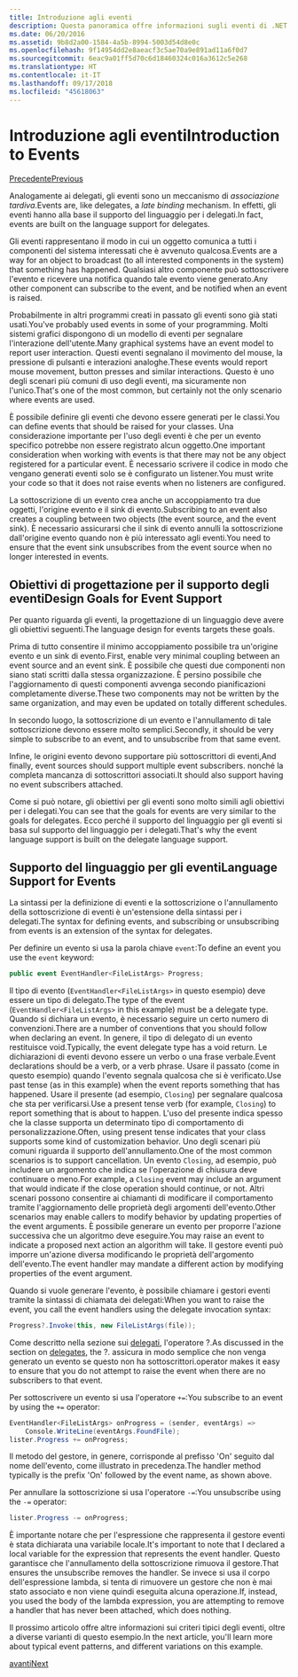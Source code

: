 ```yaml
---
title: Introduzione agli eventi
description: Questa panoramica offre informazioni sugli eventi di .NET Core e sugli obiettivi di progettazione del linguaggio per gli eventi.
ms.date: 06/20/2016
ms.assetid: 9b8d2a00-1584-4a5b-8994-5003d54d8e0c
ms.openlocfilehash: 9f14954dd2e8aeacf3c5ae70a9e891ad11a6f0d7
ms.sourcegitcommit: 6eac9a01ff5d70c6d18460324c016a3612c5e268
ms.translationtype: HT
ms.contentlocale: it-IT
ms.lasthandoff: 09/17/2018
ms.locfileid: "45618063"
---
```

# <a name="introduction-to-events"></a><span data-ttu-id="09146-103">Introduzione agli eventi</span><span class="sxs-lookup"><span data-stu-id="09146-103">Introduction to Events</span></span>

[<span data-ttu-id="09146-104">Precedente</span><span class="sxs-lookup"><span data-stu-id="09146-104">Previous</span></span>](delegates-patterns.md)

<span data-ttu-id="09146-105">Analogamente ai delegati, gli eventi sono un meccanismo di *associazione tardiva*.</span><span class="sxs-lookup"><span data-stu-id="09146-105">Events are, like delegates, a *late binding* mechanism.</span></span> <span data-ttu-id="09146-106">In effetti, gli eventi hanno alla base il supporto del linguaggio per i delegati.</span><span class="sxs-lookup"><span data-stu-id="09146-106">In fact, events are built on the language support for delegates.</span></span>

<span data-ttu-id="09146-107">Gli eventi rappresentano il modo in cui un oggetto comunica a tutti i componenti del sistema interessati che è avvenuto qualcosa.</span><span class="sxs-lookup"><span data-stu-id="09146-107">Events are a way for an object to broadcast (to all interested components in the system) that something has happened.</span></span> <span data-ttu-id="09146-108">Qualsiasi altro componente può sottoscrivere l'evento e ricevere una notifica quando tale evento viene generato.</span><span class="sxs-lookup"><span data-stu-id="09146-108">Any other component can subscribe to the event, and be notified when an event is raised.</span></span>

<span data-ttu-id="09146-109">Probabilmente in altri programmi creati in passato gli eventi sono già stati usati.</span><span class="sxs-lookup"><span data-stu-id="09146-109">You've probably used events in some of your programming.</span></span> <span data-ttu-id="09146-110">Molti sistemi grafici dispongono di un modello di eventi per segnalare l'interazione dell'utente.</span><span class="sxs-lookup"><span data-stu-id="09146-110">Many graphical systems have an event model to report user interaction.</span></span> <span data-ttu-id="09146-111">Questi eventi segnalano il movimento del mouse, la pressione di pulsanti e interazioni analoghe.</span><span class="sxs-lookup"><span data-stu-id="09146-111">These events would report mouse movement, button presses and similar interactions.</span></span> <span data-ttu-id="09146-112">Questo è uno degli scenari più comuni di uso degli eventi, ma sicuramente non l'unico.</span><span class="sxs-lookup"><span data-stu-id="09146-112">That's one of the most common, but certainly not the only scenario where events are used.</span></span>

<span data-ttu-id="09146-113">È possibile definire gli eventi che devono essere generati per le classi.</span><span class="sxs-lookup"><span data-stu-id="09146-113">You can define events that should be raised for your classes.</span></span> <span data-ttu-id="09146-114">Una considerazione importante per l'uso degli eventi è che per un evento specifico potrebbe non essere registrato alcun oggetto.</span><span class="sxs-lookup"><span data-stu-id="09146-114">One important consideration when working with events is that there may not be any object registered for a particular event.</span></span> <span data-ttu-id="09146-115">È necessario scrivere il codice in modo che vengano generati eventi solo se è configurato un listener.</span><span class="sxs-lookup"><span data-stu-id="09146-115">You must write your code so that it does not raise events when no listeners are configured.</span></span>

<span data-ttu-id="09146-116">La sottoscrizione di un evento crea anche un accoppiamento tra due oggetti, l'origine evento e il sink di evento.</span><span class="sxs-lookup"><span data-stu-id="09146-116">Subscribing to an event also creates a coupling between two objects (the event source, and the event sink).</span></span> <span data-ttu-id="09146-117">È necessario assicurarsi che il sink di evento annulli la sottoscrizione dall'origine evento quando non è più interessato agli eventi.</span><span class="sxs-lookup"><span data-stu-id="09146-117">You need to ensure that the event sink unsubscribes from the event source when no longer interested in events.</span></span>

## <a name="design-goals-for-event-support"></a><span data-ttu-id="09146-118">Obiettivi di progettazione per il supporto degli eventi</span><span class="sxs-lookup"><span data-stu-id="09146-118">Design Goals for Event Support</span></span>

<span data-ttu-id="09146-119">Per quanto riguarda gli eventi, la progettazione di un linguaggio deve avere gli obiettivi seguenti.</span><span class="sxs-lookup"><span data-stu-id="09146-119">The language design for events targets these goals.</span></span>

<span data-ttu-id="09146-120">Prima di tutto consentire il minimo accoppiamento possibile tra un'origine evento e un sink di evento.</span><span class="sxs-lookup"><span data-stu-id="09146-120">First, enable very minimal coupling between an event source and an event sink.</span></span> <span data-ttu-id="09146-121">È possibile che questi due componenti non siano stati scritti dalla stessa organizzazione. È persino possibile che l'aggiornamento di questi componenti avvenga secondo pianificazioni completamente diverse.</span><span class="sxs-lookup"><span data-stu-id="09146-121">These two components may not be written by the same organization, and may even be updated on totally different schedules.</span></span>

<span data-ttu-id="09146-122">In secondo luogo, la sottoscrizione di un evento e l'annullamento di tale sottoscrizione devono essere molto semplici.</span><span class="sxs-lookup"><span data-stu-id="09146-122">Secondly, it should be very simple to subscribe to an event, and to unsubscribe from that same event.</span></span>

<span data-ttu-id="09146-123">Infine, le origini evento devono supportare più sottoscrittori di eventi,</span><span class="sxs-lookup"><span data-stu-id="09146-123">And finally, event sources should support multiple event subscribers.</span></span> <span data-ttu-id="09146-124">nonché la completa mancanza di sottoscrittori associati.</span><span class="sxs-lookup"><span data-stu-id="09146-124">It should also support having no event subscribers attached.</span></span>

<span data-ttu-id="09146-125">Come si può notare, gli obiettivi per gli eventi sono molto simili agli obiettivi per i delegati.</span><span class="sxs-lookup"><span data-stu-id="09146-125">You can see that the goals for events are very similar to the goals for delegates.</span></span>
<span data-ttu-id="09146-126">Ecco perché il supporto del linguaggio per gli eventi si basa sul supporto del linguaggio per i delegati.</span><span class="sxs-lookup"><span data-stu-id="09146-126">That's why the event language support is built on the delegate language support.</span></span>

## <a name="language-support-for-events"></a><span data-ttu-id="09146-127">Supporto del linguaggio per gli eventi</span><span class="sxs-lookup"><span data-stu-id="09146-127">Language Support for Events</span></span>

<span data-ttu-id="09146-128">La sintassi per la definizione di eventi e la sottoscrizione o l'annullamento della sottoscrizione di eventi è un'estensione della sintassi per i delegati.</span><span class="sxs-lookup"><span data-stu-id="09146-128">The syntax for defining events, and subscribing or unsubscribing from events is an extension of the syntax for delegates.</span></span>

<span data-ttu-id="09146-129">Per definire un evento si usa la parola chiave `event`:</span><span class="sxs-lookup"><span data-stu-id="09146-129">To define an event you use the `event` keyword:</span></span>

```csharp
public event EventHandler<FileListArgs> Progress;
```

<span data-ttu-id="09146-130">Il tipo di evento (`EventHandler<FileListArgs>` in questo esempio) deve essere un tipo di delegato.</span><span class="sxs-lookup"><span data-stu-id="09146-130">The type of the event (`EventHandler<FileListArgs>` in this example) must be a delegate type.</span></span> <span data-ttu-id="09146-131">Quando si dichiara un evento, è necessario seguire un certo numero di convenzioni.</span><span class="sxs-lookup"><span data-stu-id="09146-131">There are a number of conventions that you should follow when declaring an event.</span></span> <span data-ttu-id="09146-132">In genere, il tipo di delegato di un evento restituisce void.</span><span class="sxs-lookup"><span data-stu-id="09146-132">Typically, the event delegate type has a void return.</span></span>
<span data-ttu-id="09146-133">Le dichiarazioni di eventi devono essere un verbo o una frase verbale.</span><span class="sxs-lookup"><span data-stu-id="09146-133">Event declarations should be a verb, or a verb phrase.</span></span>
<span data-ttu-id="09146-134">Usare il passato (come in questo esempio) quando l'evento segnala qualcosa che si è verificato.</span><span class="sxs-lookup"><span data-stu-id="09146-134">Use past tense (as in this example) when the event reports something that has happened.</span></span> <span data-ttu-id="09146-135">Usare il presente (ad esempio, `Closing`) per segnalare qualcosa che sta per verificarsi.</span><span class="sxs-lookup"><span data-stu-id="09146-135">Use a present tense verb (for example, `Closing`) to report something that is about to happen.</span></span> <span data-ttu-id="09146-136">L'uso del presente indica spesso che la classe supporta un determinato tipo di comportamento di personalizzazione.</span><span class="sxs-lookup"><span data-stu-id="09146-136">Often, using present tense indicates that your class supports some kind of customization behavior.</span></span> <span data-ttu-id="09146-137">Uno degli scenari più comuni riguarda il supporto dell'annullamento.</span><span class="sxs-lookup"><span data-stu-id="09146-137">One of the most common scenarios is to support cancellation.</span></span> <span data-ttu-id="09146-138">Un evento `Closing`, ad esempio, può includere un argomento che indica se l'operazione di chiusura deve continuare o meno.</span><span class="sxs-lookup"><span data-stu-id="09146-138">For example, a `Closing` event may include an argument that would indicate if the close operation should continue, or not.</span></span>  <span data-ttu-id="09146-139">Altri scenari possono consentire ai chiamanti di modificare il comportamento tramite l'aggiornamento delle proprietà degli argomenti dell'evento.</span><span class="sxs-lookup"><span data-stu-id="09146-139">Other scenarios may enable callers to modify behavior by updating properties of the event arguments.</span></span> <span data-ttu-id="09146-140">È possibile generare un evento per proporre l'azione successiva che un algoritmo deve eseguire.</span><span class="sxs-lookup"><span data-stu-id="09146-140">You may raise an event to indicate a proposed next action an algorithm will take.</span></span> <span data-ttu-id="09146-141">Il gestore eventi può imporre un'azione diversa modificando le proprietà dell'argomento dell'evento.</span><span class="sxs-lookup"><span data-stu-id="09146-141">The event handler may mandate a different action by modifying  properties of the event argument.</span></span>

<span data-ttu-id="09146-142">Quando si vuole generare l'evento, è possibile chiamare i gestori eventi tramite la sintassi di chiamata dei delegati:</span><span class="sxs-lookup"><span data-stu-id="09146-142">When you want to raise the event, you call the event handlers using the delegate invocation syntax:</span></span>

```csharp
Progress?.Invoke(this, new FileListArgs(file));
```

<span data-ttu-id="09146-143">Come descritto nella sezione sui [delegati](delegates-patterns.md), l'operatore ?.</span><span class="sxs-lookup"><span data-stu-id="09146-143">As discussed in the section on [delegates](delegates-patterns.md), the ?.</span></span>
<span data-ttu-id="09146-144">assicura in modo semplice che non venga generato un evento se questo non ha sottoscrittori.</span><span class="sxs-lookup"><span data-stu-id="09146-144">operator makes it easy to ensure that you do not attempt to raise the event when there are no subscribers to that event.</span></span>
 
<span data-ttu-id="09146-145">Per sottoscrivere un evento si usa l'operatore `+=`:</span><span class="sxs-lookup"><span data-stu-id="09146-145">You subscribe to an event by using the `+=` operator:</span></span>

```csharp
EventHandler<FileListArgs> onProgress = (sender, eventArgs) => 
    Console.WriteLine(eventArgs.FoundFile);
lister.Progress += onProgress;
```

<span data-ttu-id="09146-146">Il metodo del gestore, in genere, corrisponde al prefisso 'On' seguito dal nome dell'evento, come illustrato in precedenza.</span><span class="sxs-lookup"><span data-stu-id="09146-146">The handler method typically is the prefix 'On' followed by the event name, as shown above.</span></span>

<span data-ttu-id="09146-147">Per annullare la sottoscrizione si usa l'operatore `-=`:</span><span class="sxs-lookup"><span data-stu-id="09146-147">You unsubscribe using the `-=` operator:</span></span>

```csharp
lister.Progress -= onProgress;
```

<span data-ttu-id="09146-148">È importante notare che per l'espressione che rappresenta il gestore eventi è stata dichiarata una variabile locale.</span><span class="sxs-lookup"><span data-stu-id="09146-148">It's important to note that I declared a local variable for the expression that represents the event handler.</span></span> <span data-ttu-id="09146-149">Questo garantisce che l'annullamento della sottoscrizione rimuova il gestore.</span><span class="sxs-lookup"><span data-stu-id="09146-149">That ensures the unsubscribe removes the handler.</span></span>
<span data-ttu-id="09146-150">Se invece si usa il corpo dell'espressione lambda, si tenta di rimuovere un gestore che non è mai stato associato e non viene quindi eseguita alcuna operazione.</span><span class="sxs-lookup"><span data-stu-id="09146-150">If, instead, you used the body of the lambda expression, you are attempting to remove a handler that has never been attached, which does nothing.</span></span>

<span data-ttu-id="09146-151">Il prossimo articolo offre altre informazioni sui criteri tipici degli eventi, oltre a diverse varianti di questo esempio.</span><span class="sxs-lookup"><span data-stu-id="09146-151">In the next article, you'll learn more about typical event patterns, and different variations on this example.</span></span>

[<span data-ttu-id="09146-152">avanti</span><span class="sxs-lookup"><span data-stu-id="09146-152">Next</span></span>](event-pattern.md)
